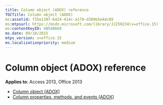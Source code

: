 ```yaml
---
title: Column object (ADOX) reference
TOCTitle: Column object (ADOX)
ms:assetid: f35e1307-6424-414c-a170-d389b5e4dc89
ms:mtpsurl: https://msdn.microsoft.com/library/JJ250234(v=office.15)
ms:contentKeyID: 48548669
ms.date: 09/18/2015
mtps_version: v=office.15
ms.localizationpriority: medium
---
```


# Column object (ADOX) reference

**Applies to**: Access 2013, Office 2013

- [Column object (ADOX)](column-object-adox.md)
- [Column properties, methods, and events (ADOX)](column-properties-methods-and-events-adox.md)

